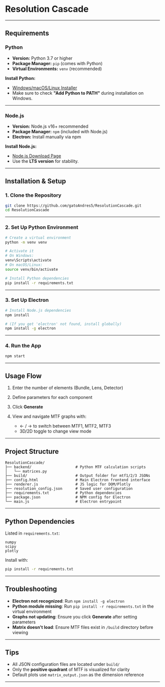 
#  Resolution Cascade


---

##  Requirements

###  Python
- **Version:** Python 3.7 or higher
- **Package Manager:** `pip` (comes with Python)
- **Virtual Environments:** `venv` (recommended)

 **Install Python:**
- [Windows/macOS/Linux Installer](https://www.python.org/downloads/)
-  Make sure to check **"Add Python to PATH"** during installation on Windows.

---

###  Node.js
- **Version:** Node.js v16+ recommended
- **Package Manager:** `npm` (included with Node.js)
- **Electron:** Install manually via npm

 **Install Node.js:**
- [Node.js Download Page](https://nodejs.org/)
- Use the **LTS version** for stability.

---

##  Installation & Setup

### 1. Clone the Repository

```bash
git clone https://github.com/gatoAndres5/ResolutionCascade.git
cd ResolutionCascade
````

---

### 2. Set Up Python Environment

```bash
# Create a virtual environment
python -m venv venv

# Activate it
# On Windows:
venv\Scripts\activate
# On macOS/Linux:
source venv/bin/activate

# Install Python dependencies
pip install -r requirements.txt
```

---

### 3. Set Up Electron

```bash
# Install Node.js dependencies
npm install

# (If you get 'electron' not found, install globally)
npm install -g electron
```

---

### 4. Run the App

```bash
npm start
```

---

## Usage Flow

1. Enter the number of elements (Bundle, Lens, Detector)
2. Define parameters for each component
3. Click **Generate**
4. View and navigate MTF graphs with:

   * ← / → to switch between MTF1, MTF2, MTF3
   * 3D/2D toggle to change view mode

---

##  Project Structure

```
ResolutionCascade/
├── backend/                    # Python MTF calculation scripts
│   └── matrices.py
├── build/                      # Output folder for mtf1/2/3 JSONs
├── config.html                 # Main Electron frontend interface
├── renderer.js                 # JS logic for DOM/Plotly
├── resolution_config.json      # Saved user configuration
├── requirements.txt            # Python dependencies
├── package.json                # NPM config for Electron
└── main.js                     # Electron entrypoint
```

---

##  Python Dependencies

Listed in `requirements.txt`:

```
numpy
scipy
plotly
```

Install with:

```bash
pip install -r requirements.txt
```

---

##  Troubleshooting

* **Electron not recognized**: Run `npm install -g electron`
* **Python module missing**: Run `pip install -r requirements.txt` in the virtual environment
* **Graphs not updating**: Ensure you click **Generate** after setting parameters
* **Matrix doesn't load**: Ensure MTF files exist in `/build` directory before viewing

---

##  Tips

* All JSON configuration files are located under `build/`
* Only the **positive quadrant** of MTF is visualized for clarity
* Default plots use `matrix_output.json` as the dimension reference

---




